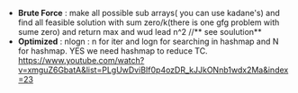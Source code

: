 * **Brute Force** : make all possible sub arrays( you can use kadane's) and find all feasible solution with sum zero/k(there is one gfg problem with sume zero) and return max and wud lead n^2 //** see soulution**
* **Optimized** : nlogn : n for iter and logn for searching in hashmap and N for hashmap. YES we need hashmap to reduce TC.
https://www.youtube.com/watch?v=xmguZ6GbatA&list=PLgUwDviBIf0p4ozDR_kJJkONnb1wdx2Ma&index=23